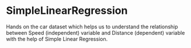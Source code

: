 # SimpleLinearRegression
Hands on the car dataset which helps us to understand the relationship between Speed (independent) variable and Distance (dependent) variable with the help of Simple Linear Regression.

